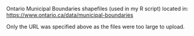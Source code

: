 Ontario Municipal Boundaries shapefiles (used in my R script) located in: https://www.ontario.ca/data/municipal-boundaries

Only the URL was specified above as the files were too large to upload.
